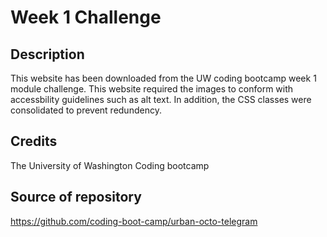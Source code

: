 # Week 1 Challenge

## Description

This website has been downloaded from the UW coding bootcamp week 1 module challenge. This website required the images to conform with accessbility guidelines such as alt text. In addition, the CSS classes were consolidated to prevent redundency.

## Credits

The University of Washington Coding bootcamp

## Source of repository

https://github.com/coding-boot-camp/urban-octo-telegram
